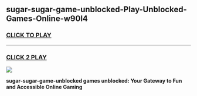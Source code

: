 
## sugar-sugar-game-unblocked-Play-Unblocked-Games-Online-w90l4
<h3>
<a href="https://premium76.site?title=sugar-sugar-game-unblocked&ref=24A">CLICK TO PLAY</a></h3>
<hr>

<h3>
<a href="https://premium76.site?title=sugar-sugar-game-unblocked&ref=24A">CLICK 2 PLAY</a>
  
</h3>

<a href="https://premium76.site?title=sugar-sugar-game-unblocked&ref=24A"><img src="https://clearcache.store/games.png"></a>


**sugar-sugar-game-unblocked games unblocked: Your Gateway to Fun and Accessible Online Gaming**
